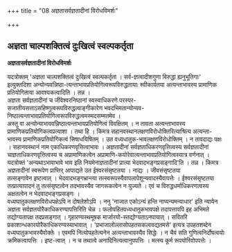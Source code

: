 +++
title = "08 अज्ञतासर्वज्ञतादीनां विरोधविमर्शः"

+++


## अज्ञता चाल्पशक्तित्वं दुःखित्वं स्वल्पकर्तृता

**अज्ञतासर्वज्ञतादीनां विरोधविमर्शः**

यदत्रोक्तम् 'अज्ञता चाल्पशक्तित्वं दुःखित्वं स्वल्पकर्तृता । सर्व-ज्ञत्वादीशगुणा विरुद्धा ह्यनुभूतिगाः' इत्युक्तदिशा अन्योन्यवन्निष्ठा-त्यन्ताभावप्रतियोगित्वरूपविरुद्धतायाः स्वीकार्यतया अत्यन्ताभावस्य प्रामाणिक प्रतियोगिताया आवश्यकत्वादिति । तन्न ।  
अज्ञता सर्वज्ञतादीनां च जीवेश्वरनिष्ठानां स्वस्वाधिकरणे परस्पर-सजातीयसत्ताऽसहिष्णुत्वरूपविरुद्धत्वाङ्गीकारेण भवदभिमतान्योन्यव-निष्ठात्यन्ताभावप्रतियोगित्वरूपविरुद्धत्वमस्मदसम्मतमेव ।  
अस्तु वा अन्योन्याभाववन्निष्ठात्यन्ताभावप्रतियोगित्वं विवक्षितम् । न तावता अत्यन्ताभावस्य प्रामाणिकप्रतियोगिकत्वप्रत्याशा । तथा हि । किमत्र सहानवस्थानलक्षणविरोधोक्तिरित्याश्रित्य अत्यन्ता-भावस्य प्रामाणिकप्रतियोगिकत्वं सिषाधयिषितम् । उत वध्यधातुक-भावलक्षणविरोधोक्तिम् । न तावदाद्यः पक्षः । सहानवस्थानं नाम एकाधिकरणवृत्तित्वाभावः । अज्ञतादीनां सर्वज्ञताधिकरणवृत्तित्वस्य सर्वज्ञतादीनां चाज्ञताधिकरणवृत्तित्वस्य च अप्रामाणिकत्वेन अप्रामाणि-कयोरेवात्यन्ताभावप्रतियोगित्वस्यात्र वर्णनात् ।  
यदत्रोक्तं 'अन्यथाऽभावाभावे भाव इति नियमेनाज्ञतादीनां प्रात्या भेदवादभङ्गप्रसङ्गादि'ति । तन्न । किमत्र अज्ञतादीनां स्वरूपेण प्राप्तिर् आपाद्यते उत ईश्वरसंसृष्टतया । नाद्यः । जीवसंसृष्टतया  
तत्सङ्गावेन इष्टत्वात् । भेदवादभङ्गभ्रान्त्या तत्स्वरूपस्यैवापलापेशून्यवादस्यैवापत्तेः । ईश्वरसंसृष्टतया तत्प्रात्यापादनं तु तत्संसृष्टत्वेन तदभावस्यैव जागरूकत्वेन न युज्यते । एवं च विरुद्धधर्माधिकरणत्वस्य अक्षतत्वेन न भेदवादभङ्गप्रसङ्गः ।  
वध्यघातुकलक्षणविरोधपक्षेऽपि न दोषलेशोऽपि । ननु 'नाजात एकोऽन्यं हन्ति नाप्यन्यमन्याधार' इति न्यायेन अज्ञता सर्वज्ञतयोरैकाधिकरण्यापत्तिरिति चेन्न । फलोपहितवध्यधातुकभावपक्षे तदापत्तावपि इह अभिमते तद्योग्यतापक्ष तदप्रसङ्गात् । गृहारण्यस्थमूषक मार्जारयो-स्तद्योग्यताऽनपायात् । सवितरि प्रकाशान्धकारयोरैकाधिकरण्यस्याभावात् । 'प्रभाजालोल्लासोपहतसकलावद्यतमसे' इत्यत्र उपहतशब्देन वध्यघातुकभावस्यैवोक्तेः । एवमपि नित्योपहतेत्यनेन अत्यन्ताभावस्यैव सिद्धेः । न चैवं सति गुणित्वनिर्दोषत्वयोः क्रमिकत्वापत्तिः । इष्ट-त्वात् । न च तथात्वे अनादिनित्यत्वानुपपत्तिः । मत्स्य कूर्म रूपयोरिवोपपत्तेः ।

